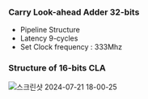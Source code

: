 ### Carry Look-ahead Adder 32-bits
- Pipeline Structure
- Latency 9-cycles
- Set Clock frequency : 333Mhz


### Structure of 16-bits CLA
![스크린샷 2024-07-21 18-00-25](https://github.com/user-attachments/assets/26eed3fd-7bf7-4075-be69-e174c6a0ca41)

